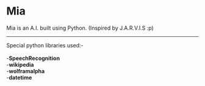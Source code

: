 # Mia
Mia is an A.I. built using Python. (Inspired by J.A.R.V.I.S :p)
<hr>
Special python libraries used:- <br><br>
 -<b>SpeechRecognition</b><br>
 -<b>wikipedia</b><br>
 -<b>wolframalpha</b><br>
 -<b>datetime</b><br>
